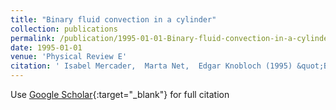 ```yaml
---
title: "Binary fluid convection in a cylinder"
collection: publications
permalink: /publication/1995-01-01-Binary-fluid-convection-in-a-cylinder
date: 1995-01-01
venue: 'Physical Review E'
citation: ' Isabel Mercader,  Marta Net,  Edgar Knobloch (1995) &quot;Binary fluid convection in a cylinder.&quot; <i>Physical Review E</i>. 51, 339.'
---
```

Use [Google Scholar](https://scholar.google.com/scholar?q=Binary+fluid+convection+in+a+cylinder){:target="_blank"} for full citation